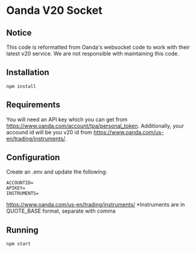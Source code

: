 # Oanda V20 Socket

## Notice
This code is reformatted from Oanda's websocket code to work with their latest v20 service.  We are not responsible with maintaining this code.

## Installation

```
npm install
```

## Requirements
You will need an API key which you can get from https://www.oanda.com/account/tpa/personal_token.  Additionally, your accound id will be you v20 id from https://www.oanda.com/us-en/trading/instruments/.

## Configuration
Create an .env and update the following:

```
ACCOUNTID=
APIKEY=
INSTRUMENTS=
```
https://www.oanda.com/us-en/trading/instruments/
*Instruments are in QUOTE_BASE format, separate with comma

## Running

```
npm start
```